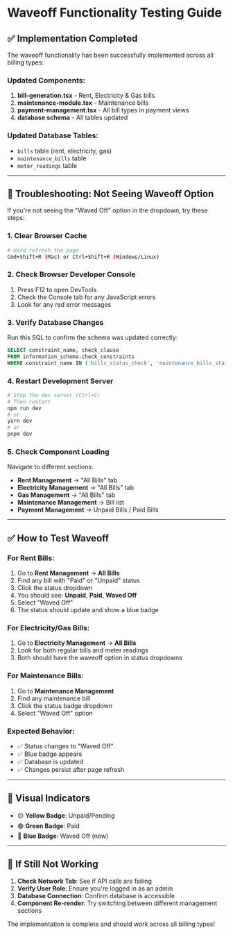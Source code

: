 # Waveoff Functionality Testing Guide

## ✅ Implementation Completed

The waveoff functionality has been successfully implemented across all billing types:

### Updated Components:
1. **bill-generation.tsx** - Rent, Electricity & Gas bills
2. **maintenance-module.tsx** - Maintenance bills  
3. **payment-management.tsx** - All bill types in payment views
4. **database schema** - All tables updated

### Updated Database Tables:
- `bills` table (rent, electricity, gas)
- `maintenance_bills` table
- `meter_readings` table

---

## 🔧 Troubleshooting: Not Seeing Waveoff Option

If you're not seeing the "Waved Off" option in the dropdown, try these steps:

### 1. Clear Browser Cache
```bash
# Hard refresh the page
Cmd+Shift+R (Mac) or Ctrl+Shift+R (Windows/Linux)
```

### 2. Check Browser Developer Console
1. Press F12 to open DevTools
2. Check the Console tab for any JavaScript errors
3. Look for any red error messages

### 3. Verify Database Changes
Run this SQL to confirm the schema was updated correctly:
```sql
SELECT constraint_name, check_clause 
FROM information_schema.check_constraints 
WHERE constraint_name IN ('bills_status_check', 'maintenance_bills_status_check', 'meter_readings_payment_status_check');
```

### 4. Restart Development Server
```bash
# Stop the dev server (Ctrl+C)
# Then restart
npm run dev
# or
yarn dev
# or
pnpm dev
```

### 5. Check Component Loading
Navigate to different sections:
- **Rent Management** → "All Bills" tab
- **Electricity Management** → "All Bills" tab  
- **Gas Management** → "All Bills" tab
- **Maintenance Management** → Bill list
- **Payment Management** → Unpaid Bills / Paid Bills

---

## ✅ How to Test Waveoff

### For Rent Bills:
1. Go to **Rent Management** → **All Bills**
2. Find any bill with "Paid" or "Unpaid" status
3. Click the status dropdown
4. You should see: **Unpaid**, **Paid**, **Waved Off**
5. Select "Waved Off"
6. The status should update and show a blue badge

### For Electricity/Gas Bills:
1. Go to **Electricity Management** → **All Bills**
2. Look for both regular bills and meter readings
3. Both should have the waveoff option in status dropdowns

### For Maintenance Bills:
1. Go to **Maintenance Management**
2. Find any maintenance bill
3. Click the status badge dropdown
4. Select "Waved Off" option

### Expected Behavior:
- ✅ Status changes to "Waved Off"
- ✅ Blue badge appears
- ✅ Database is updated
- ✅ Changes persist after page refresh

---

## 🎨 Visual Indicators

- 🟡 **Yellow Badge**: Unpaid/Pending
- 🟢 **Green Badge**: Paid  
- 🔵 **Blue Badge**: Waved Off (new)

---

## 🐛 If Still Not Working

1. **Check Network Tab**: See if API calls are failing
2. **Verify User Role**: Ensure you're logged in as an admin
3. **Database Connection**: Confirm database is accessible
4. **Component Re-render**: Try switching between different management sections

The implementation is complete and should work across all billing types!